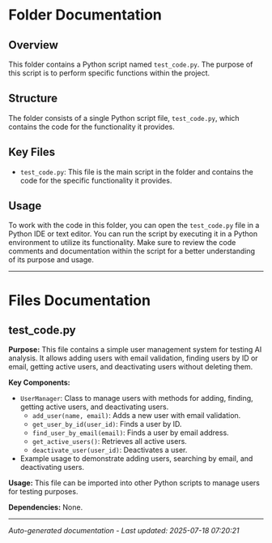 # Folder Documentation

## Overview
This folder contains a Python script named `test_code.py`. The purpose of this script is to perform specific functions within the project.

## Structure
The folder consists of a single Python script file, `test_code.py`, which contains the code for the functionality it provides.

## Key Files
- `test_code.py`: This file is the main script in the folder and contains the code for the specific functionality it provides.

## Usage
To work with the code in this folder, you can open the `test_code.py` file in a Python IDE or text editor. You can run the script by executing it in a Python environment to utilize its functionality. Make sure to review the code comments and documentation within the script for a better understanding of its purpose and usage.

---

# Files Documentation

## test_code.py

**Purpose:** This file contains a simple user management system for testing AI analysis. It allows adding users with email validation, finding users by ID or email, getting active users, and deactivating users without deleting them.

**Key Components:**
- `UserManager`: Class to manage users with methods for adding, finding, getting active users, and deactivating users.
  - `add_user(name, email)`: Adds a new user with email validation.
  - `get_user_by_id(user_id)`: Finds a user by ID.
  - `find_user_by_email(email)`: Finds a user by email address.
  - `get_active_users()`: Retrieves all active users.
  - `deactivate_user(user_id)`: Deactivates a user.
- Example usage to demonstrate adding users, searching by email, and deactivating users.

**Usage:** This file can be imported into other Python scripts to manage users for testing purposes.

**Dependencies:** None.

---
*Auto-generated documentation - Last updated: 2025-07-18 07:20:21*
